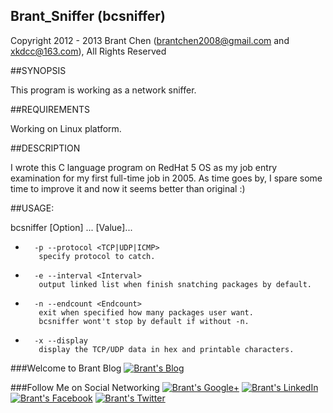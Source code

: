 Brant_Sniffer (bcsniffer)
---
Copyright 2012 - 2013 Brant Chen (brantchen2008@gmail.com and xkdcc@163.com), All Rights Reserved 

##SYNOPSIS

This program is working as a network sniffer.

##REQUIREMENTS

Working on Linux platform.

##DESCRIPTION

I wrote this C language program on RedHat 5 OS as my job entry examination for my first full-time job in 2005.
As time goes by, I spare some time to improve it and now it seems better than original :)

##USAGE:        

bcsniffer [Option] ... [Value]...
-       -p --protocol <TCP|UDP|ICMP> 
         specify protocol to catch.
-       -e --interval <Interval> 
         output linked list when finish snatching packages by default.
-       -n --endcount <Endcount> 
         exit when specified how many packages user want. 
         bcsniffer wont't stop by default if without -n.
-       -x --display 
         display the TCP/UDP data in hex and printable characters. 

###Welcome to Brant Blog
<a href="http://www.brantchen.com">![Brant's Blog](http://brant-public.qiniudn.com/site-Logo215x100-Brant%20Blog.png)</a>

###Follow Me on Social Networking
<a href="http://google.com/+BrantChenGo">![Brant's Google+](http://brant-public.qiniudn.com/googleplus1@2x.png)</a>
<a href="http://cn.linkedin.com/pub/brant-chen/9/6a9/a03/">![Brant's LinkedIn](http://brant-public.qiniudn.com/linkedin@2x.png)</a>
<a href="https://www.facebook.com/brantchen2008">![Brant's Facebook](http://brant-public.qiniudn.com/facebook@2x.png)</a>
<a href="https://twitter.com/brantchen2008">![Brant's Twitter](http://brant-public.qiniudn.com/icon-twitter-2x.png)</a>
